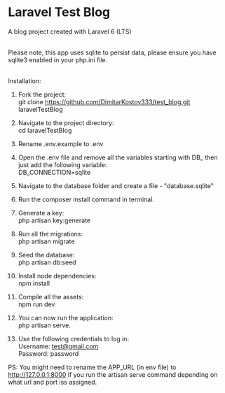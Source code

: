 # Laravel Test Blog
A blog project created with Laravel 6 (LTS)
<br />
<br />

Please note, this app uses sqlite to persist data, please ensure you have sqlite3 enabled in your php.ini file.
<br />
<br />

Installation:

1) Fork the project:<br />
   git clone https://github.com/DimitarKostov333/test_blog.git laravelTestBlog
2) Navigate to the project directory:<br />
   cd laravelTestBlog
3) Rename .env.example to .env
4) Open the .env file and remove all the variables starting with DB_ then just add the following variable:<br />
   DB_CONNECTION=sqlite
5) Navigate to the database folder and create a file - "database.sqlite"
6) Run the composer install command in terminal.
7) Generate a key:<br/>
   php artisan key:generate
8) Run all the migrations:<br/>
   php artisan migrate
9) Seed the database:<br/>
   php artisan db:seed
10) Install node dependencies:<br/>
    npm install
11) Compile all the assets:<br/>
    npm run dev
   
12) You can now run the application:<br/>
    php artisan serve.
   
13) Use the following credentials to log in:<br/>
    Username: test@gmail.com<br/>
    Password: password
    <br/>
    
PS: You might need to rename the APP_URL (in env file) to http://127.0.0.1:8000 if you run the artisan serve command depending on what url and port iss assigned.
   


